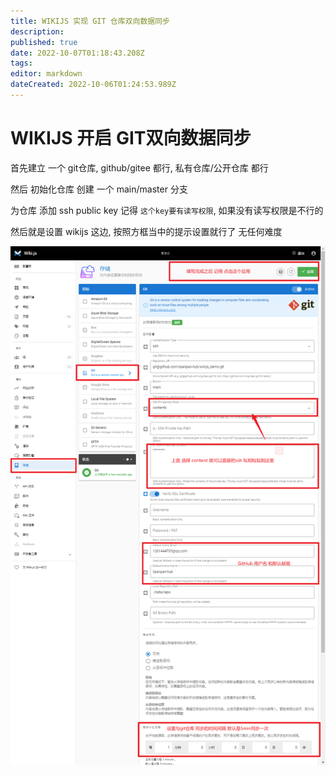 ```yaml
---
title: WIKIJS 实现 GIT 仓库双向数据同步
description: 
published: true
date: 2022-10-07T01:18:43.208Z
tags: 
editor: markdown
dateCreated: 2022-10-06T01:24:53.989Z
---
```


# WIKIJS 开启 GIT双向数据同步


首先建立 一个 git仓库,  github/gitee 都行, 私有仓库/公开仓库 都行

然后 初始化仓库 创建 一个 main/master 分支 

为仓库 添加 ssh public key 记得 `这个key要有读写权限`, 如果没有读写权限是不行的 


然后就是设置 wikijs 这边, 按照方框当中的提示设置就行了 无任何难度 

![snipaste_2022-10-06_10-59-09.png](/images/snipaste_2022-10-06_10-59-09.png)

